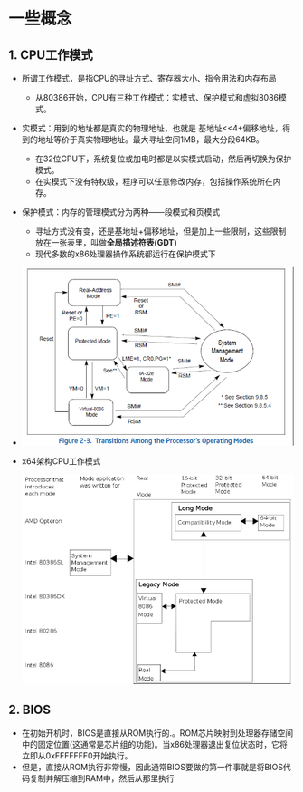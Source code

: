 # 一些概念

## 1. CPU工作模式

- 所谓工作模式，是指CPU的寻址方式、寄存器大小、指令用法和内存布局	
  - 从80386开始，CPU有三种工作模式：实模式、保护模式和虚拟8086模式。

- 实模式：用到的地址都是真实的物理地址，也就是 基地址<<4+偏移地址，得到的地址等价于真实物理地址。最大寻址空间1MB，最大分段64KB。
  - 在32位CPU下，系统复位或加电时都是以实模式启动，然后再切换为保护模式。
  - 在实模式下没有特权级，程序可以任意修改内存，包括操作系统所在内存。
- 保护模式：内存的管理模式分为两种——段模式和页模式
  - 寻址方式没有变，还是基地址+偏移地址，但是加上一些限制，这些限制放在一张表里，叫做**全局描述符表(GDT)**
  - 现代多数的x86处理器操作系统都运行在保护模式下

- ![](images/v2-5cf263b6e0a9fafb96ed92e889b95863_1440w.jpg)

- x64架构CPU工作模式

  ![img](images/v2-c2f06a68a48172453878ff804d956d27_1440w.jpg)

## 2. BIOS

- 在初始开机时，BIOS是直接从ROM执行的.。ROM芯片映射到处理器存储空间中的固定位置(这通常是芯片组的功能)。当x86处理器退出复位状态时，它将立即从0xFFFFFFF0开始执行。
- 但是，直接从ROM执行非常慢，因此通常BIOS要做的第一件事就是将BIOS代码复制并解压缩到RAM中，然后从那里执行
